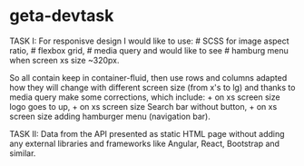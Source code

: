 # geta-devtask

TASK I:
For responisve design I would like to use: 
    # SCSS for image aspect ratio, 
    # flexbox grid, 
    # media query and would like to see 
    # hamburg menu when screen xs size ~320px.
    
So all contain keep in container-fluid, 
  then use rows and columns adapted how they will change with different screen size (from x's to lg) and 
  thanks to media query make some corrections, which include:
    + on xs screen size logo goes to up,
    + on xs screen size Search bar without button,
    + on xs screen size adding hamburger menu (navigation bar).

    

TASK II:
Data from the API presented as static HTML page without adding any external libraries and frameworks like Angular, React, Bootstrap and similar.
